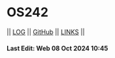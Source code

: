# OS242

|| [LOG](TXT/mylog.txt) || [GitHub](https://github.com/viscasa/os242) || [LINKS](LINKS/) ||

#### Last Edit: Web 08 Oct 2024 10:45
